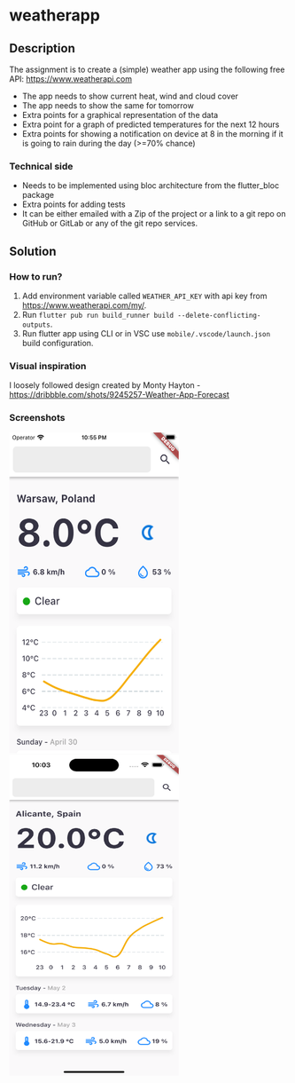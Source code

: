 # weatherapp

## Description

The assignment is to create a (simple) weather app using the following free API: https://www.weatherapi.com

- The app needs to show current heat, wind and cloud cover
- The app needs to show the same for tomorrow 
- Extra points for a graphical representation of the data
- Extra point for a graph of predicted temperatures for the next 12 hours
- Extra points for showing a notification on device at 8 in the morning if it is going to rain during the day (>=70% chance)

### Technical side

- Needs to be implemented using bloc architecture from the flutter_bloc package
- Extra points for adding tests
- It can be either emailed with a Zip of the project or a link to a git repo on GitHub or GitLab or any of the git repo services.

## Solution

### How to run?
1. Add environment variable called `WEATHER_API_KEY` with api key from https://www.weatherapi.com/my/.
2. Run `flutter pub run build_runner build --delete-conflicting-outputs`.
3. Run flutter app using CLI or in VSC use `mobile/.vscode/launch.json` build configuration.

### Visual inspiration
I loosely followed design created by Monty Hayton - https://dribbble.com/shots/9245257-Weather-App-Forecast

### Screenshots

<img src="images/home_screen_small.png" alt="Home screen small" width="306" height="578">

<img src="images/home_screen_big.png" alt="Home screen big" width="306" height="578">